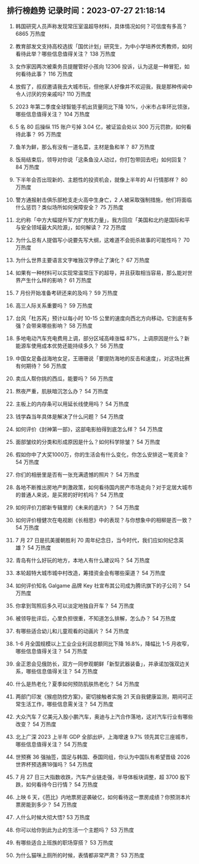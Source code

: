 
## 排行榜趋势 记录时间：2023-07-27 21:18:14
  
  1. 韩国研究人员声称发现常压室温超导材料，具体情况如何？可信度有多高？ 6865 万热度
    
  2. 教育部发文支持高校选拔「国优计划」研究生，为中小学培养优秀教师，如何看待此举？哪些信息值得关注？ 138 万热度
    
  3. 女作家因两次被乘务员提醒管好小孩向 12306 投诉，认为这是一种冒犯，如何看待此事？ 116 万热度
    
  4. 放假了，叔叔邀请我去大城市玩，但他家人好像并不欢迎我，我是那种传闻中令人讨厌的穷亲戚吗? 110 万热度
    
  5. 2023 年第二季度全球智能手机出货量同比下降 10%，小米市占率环比领涨，哪些信息值得关注？ 104 万热度
    
  6. 5 名 80 后操纵 115 账户亏掉 3.04 亿，被证监会处以 300 万元罚款，如何看待此事？ 95 万热度
    
  7. 鱼羊为鲜，那么有没有一道名菜，主材是鱼和羊？ 87 万热度
    
  8. 饭局结束后，领导对你说「这条鱼没人动过，你打包带回去吧」如何回复？ 84 万热度
    
  9. 下半年会否出现新的、主题性的投资机会，就像上半年的 AI 行情那样？ 80 万热度
    
  10. 警方通报射击俱乐部枪支走火高中生身亡，2 人被采取强制措施，他们将面临什么惩罚？类似场所如何保障安全？ 75 万热度
    
  11. 北约称「中方大幅提升军力扩充核力量」，我方回应「美国和北约是国际和平与安全领域最大风险源」，如何解读？ 72 万热度
    
  12. 为什么总有人提倡写小说要先写大纲，这难道不会扼杀故事的可能性吗？ 70 万热度
    
  13. 为什么世界主要语言文字唯独汉字停止了演化？ 67 万热度
    
  14. 如果有一种材料可以实现常温常压下的超导，并且获取相当容易，那么能对世界产生什么样的影响？ 61 万热度
    
  15. 7 月份开始准备考研还来的及吗？ 59 万热度
    
  16. 高三人际关系重要吗？ 59 万热度
    
  17. 台风「杜苏芮」预计以每小时 10-15 公里的速度向西北方向移动，它到底有多强？会带来哪些影响？ 58 万热度
    
  18. 多地电动汽车充电费用上调，部分区域高峰涨幅 87%，上调原因是什么？新能源车使用成本优势还能持续多久？ 56 万热度
    
  19. 中国女足备战海地女足，王珊珊说「要提防海地的反击和速度」，对这场比赛有何期待？ 56 万热度
    
  20. 卖瓜人帮你挑的西瓜，能要吗？ 56 万热度
    
  21. 熬夜严重，肌肤暗沉怎么办？ 54 万热度
    
  22. 主板上的内存条可以用延长线使用吗？ 54 万热度
    
  23. 钱学森当年具体是解决了什么问题？ 54 万热度
    
  24. 如何评价《封神第一部》，这部电影拍得到底怎么样？ 54 万热度
    
  25. 面部皱纹的分类和形成原因是什么？如何科学除皱？ 54 万热度
    
  26. 假如你中了大奖1000万，你的生活会有什么变化，你怎么安排这一笔资金？ 54 万热度
    
  27. 你们的相册里是否有一张充满遗憾的照片？ 54 万热度
    
  28. 各地不断推出房地产刺激政策，如何看待国内房产市场走向？对于定居大城市的普通人来说，是买房的好时机吗？ 54 万热度
    
  29. 如何评价刀郎新专辑里的《未来的底片》？ 54 万热度
    
  30. 如何评价檀健次在电视剧《长相思》中的表现？与你想象中的相柳是否一致？ 54 万热度
    
  31. 7 月 27 日是抗美援朝胜利 70 周年纪念日，当今时代，我们应如何纪念英雄？ 54 万热度
    
  32. 青岛有什么好玩的地方，本地人有什么建议吗？ 54 万热度
    
  33. 本轮超特大城市城中村改造，筹措资金会有哪些渠道？ 54 万热度
    
  34. 如何评价知名 Galgame 品牌 Key 社宣布其公司成为腾讯旗下的子公司？ 54 万热度
    
  35. 你拿到驾照后多久可以淡定地独自开车？ 54 万热度
    
  36. 被领导批评后，心里负担很重，不知道怎么排解，怎么办？ 54 万热度
    
  37. 有哪些适合幼儿和儿童观看的动画片？ 54 万热度
    
  38. 1-6 月全国规模以上工业企业利润总额同比下降 16.8%，降幅比 1-5 月收窄，哪些信息值得关注？ 54 万热度
    
  39. 金正恩会见俄防长，双方一同参观朝鲜「新型武器装备」，并承诺加强双边关系，哪些信息值得关注？ 54 万热度
    
  40. 什么是热老化？夏季如何预防肌肤热老化？ 54 万热度
    
  41. 两部门印发《猴痘防控方案》，密切接触者实施 21 天自我健康监测，期间可正常生活工作，哪些信息需关注？ 54 万热度
    
  42. 大众汽车 7 亿美元入股小鹏汽车，奥迪与上汽合作落地，这对汽车行业有哪些改变？ 54 万热度
    
  43. 北上广深 2023 上半年 GDP 全部出炉，上海增速 9.7% 领先其它三座城市，哪些信息值得关注？ 54 万热度
    
  44. 世预赛 36 强抽签，国足与韩国、泰国同组，你认为中国队有希望晋级 2026 世界杯预选赛18强吗？ 54 万热度
    
  45. 7 月 27 日三大指数收跌，汽车产业链走强，半导体板块调整，超 3700 股下跌，如何看待今日行情？ 54 万热度
    
  46. 上映 6 天，《芭比》内地票房逆袭破亿，如何看待这一票房成绩？你预测本片票房能到多少？ 54 万热度
    
  47. 人什么时候大彻大悟? 53 万热度
    
  48. 你可以给你到此为止的生活一个主题吗？ 53 万热度
    
  49. 有哪些适合上班族的职场穿搭？ 53 万热度
    
  50. 为什么猫咪上厕所的时候，表情都非常严肃？ 53 万热度
    